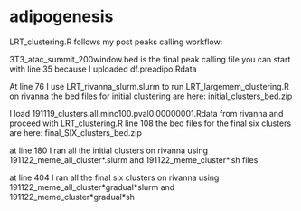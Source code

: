 # adipogenesis
LRT_clustering.R follows my post peaks calling workflow:

3T3_atac_summit_200window.bed is the final peak calling file
you can start with line 35 because I uploaded df.preadipo.Rdata 

At line 76 I use LRT_rivanna_slurm.slurm to run LRT_largemem_clustering.R on rivanna
the bed files for initial clustering are here: initial_clusters_bed.zip

I load 191119_clusters.all.minc100.pval0.00000001.Rdata from rivanna and proceed with LRT_clustering.R line 108
the bed files for the final six clusters are here: final_SIX_clusters_bed.zip

at line 180 I ran all the initial clusters on rivanna using 191122_meme_all_cluster*.slurm and 191122_meme_cluster*.sh files

at line 404 I ran all the final six clusters on rivanna using 191122_meme_all_cluster\*gradual\*slurm and  191122_meme_cluster\*gradual\*sh


